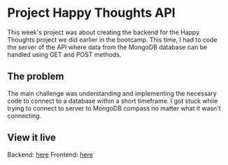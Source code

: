 # Project Happy Thoughts API

This week's project was about creating the backend for the Happy Thoughts project we did earlier in the bootcamp. This time, I had to code the server of the API where data from the MongoDB database can be handled using GET and POST methods.

## The problem

The main challenge was understanding and implementing the necessary code to connect to a database within a short timeframe. I got stuck while trying to connect to server to MongoDB compass no matter what it wasn't connecting.

## View it live

Backend: [here](https://project-happy-thoughts-api-d6ds.onrender.com)
Frontend: [here](https://my-happy-thoughts-project.netlify.app/)
